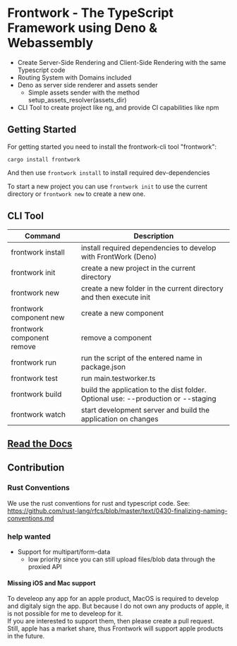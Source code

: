 # Frontwork - The TypeScript Framework using Deno & Webassembly

- Create Server-Side Rendering and Client-Side Rendering with the same Typescript code
- Routing System with Domains included
- Deno as server side renderer and assets sender
    - Simple assets sender with the method setup_assets_resolver(assets_dir)
- CLI Tool to create project like ng, and provide CI capabilities like npm

## Getting Started
For getting started you need to install the frontwork-cli tool "frontwork": 

    cargo install frontwork  
And then use `frontwork install` to install required dev-dependencies 

To start a new project you can use `frontwork init` to use the current directory or `frontwork new` to create a new one.

## CLI Tool
| Command | Description |
|--------|--------|
| frontwork install                         | install required dependencies to develop with FrontWork (Deno)   |
| frontwork init                            | create a new project in the current directory |
| frontwork new                             | create a new folder in the current directory and then execute init |
| frontwork component new                   | create a new component |
| frontwork component remove                | remove a component |
| frontwork run                             | run the script of the entered name in package.json |
| frontwork test                            | run main.testworker.ts |
| frontwork build                           | build the application to the dist folder. Optional use: --production or --staging |
| frontwork watch                           | start development server and build the application on changes |

## [Read the Docs](DOCUMENTATION.md) 

## Contribution
### Rust Conventions
We use the rust conventions for rust and typescript code. 
See: https://github.com/rust-lang/rfcs/blob/master/text/0430-finalizing-naming-conventions.md

### help wanted
- Support for multipart/form-data
    - low priority since you can still upload files/blob data through the proxied API

#### Missing iOS and Mac support
To develeop any app for an apple product, MacOS is required to develop and digitaly sign the app. But because I do not own any products of apple, it is not possible for me to develeop for it.   
If you are interested to support them, then please create a pull request.  
Still, apple has a market share, thus Frontwork will support apple products in the future.
